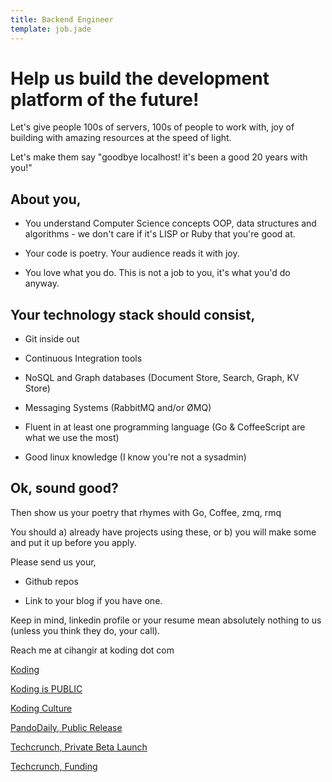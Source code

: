 ```yaml
---
title: Backend Engineer
template: job.jade
---
```



# Help us build the development platform of the future!

Let's give people 100s of servers, 100s of people to work with, joy of building with amazing resources at the speed of light.

Let's make them say "goodbye localhost! it's been a good 20 years with you!"

## About you,

* You understand Computer Science concepts OOP, data structures and
algorithms - we don't care if it's LISP or Ruby that you're good at. 

* Your code is poetry. Your audience reads it with joy.

* You love what you do. This is not a job to you, it's what you'd do anyway.

## Your technology stack should consist,

* Git inside out

* Continuous Integration tools

* NoSQL and Graph databases (Document Store, Search, Graph, KV Store)

* Messaging Systems (RabbitMQ and/or ØMQ)

* Fluent in at least one programming language (Go & CoffeeScript are what we use the most)

* Good linux knowledge (I know you're not a sysadmin)

## Ok, sound good?

Then show us your poetry that rhymes with Go, Coffee, zmq, rmq  

You should a) already have projects using these, or b) you will make some and put it up before you apply.

Please send us your,

* Github repos

* Link to your blog if you have one.

Keep in mind, linkedin profile or your resume mean absolutely nothing to us (unless you think they do, your call).


Reach me at cihangir at koding dot com

[Koding](http://koding.com)

[Koding is PUBLIC](http://blog.koding.com/2013/08/koding-is-public/)

[Koding Culture](http://blog.koding.com/2012/06/we-want-to-date-not-hire/)

[PandoDaily, Public Release](http://pandodaily.com/2013/08/09/koding-launches-to-make-programming-as-easy-as-hailing-a-cab/)

[Techcrunch, Private Beta Launch](http://techcrunch.com/2012/07/24/koding-launch/)

[Techcrunch, Funding](http://techcrunch.com/2012/12/20/koding-7-25m-matrix-partners/)
